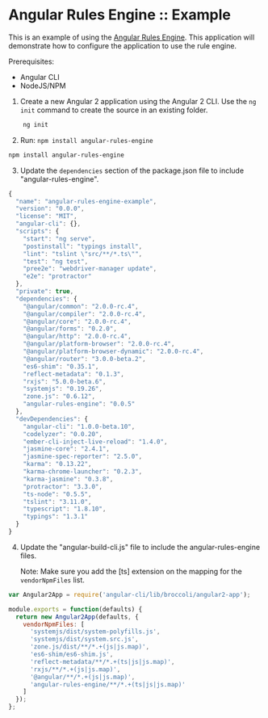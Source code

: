 # Angular Rules Engine :: Example
This is an example of using the [Angular Rules Engine](https://github.com/buildmotion/angular-rules-engine). This application will demonstrate how to configure the application to use the rule engine.

Prerequisites: 
+ Angular CLI
+ NodeJS/NPM

1. Create a new Angular 2 application using the Angular 2 CLI. Use the `ng init` command to create the source in an existing folder.
```txt
    ng init
```
2. Run: `npm install angular-rules-engine`

```txt
npm install angular-rules-engine
```

3. Update the `dependencies` section of the package.json file to include "angular-rules-engine".
```js
{
  "name": "angular-rules-engine-example",
  "version": "0.0.0",
  "license": "MIT",
  "angular-cli": {},
  "scripts": {
    "start": "ng serve",
    "postinstall": "typings install",
    "lint": "tslint \"src/**/*.ts\"",
    "test": "ng test",
    "pree2e": "webdriver-manager update",
    "e2e": "protractor"
  },
  "private": true,
  "dependencies": {
    "@angular/common": "2.0.0-rc.4",
    "@angular/compiler": "2.0.0-rc.4",
    "@angular/core": "2.0.0-rc.4",
    "@angular/forms": "0.2.0",
    "@angular/http": "2.0.0-rc.4",
    "@angular/platform-browser": "2.0.0-rc.4",
    "@angular/platform-browser-dynamic": "2.0.0-rc.4",
    "@angular/router": "3.0.0-beta.2",
    "es6-shim": "0.35.1",
    "reflect-metadata": "0.1.3",
    "rxjs": "5.0.0-beta.6",
    "systemjs": "0.19.26",
    "zone.js": "0.6.12",
    "angular-rules-engine": "0.0.5"
  },
  "devDependencies": {
    "angular-cli": "1.0.0-beta.10",
    "codelyzer": "0.0.20",
    "ember-cli-inject-live-reload": "1.4.0",
    "jasmine-core": "2.4.1",
    "jasmine-spec-reporter": "2.5.0",
    "karma": "0.13.22",
    "karma-chrome-launcher": "0.2.3",
    "karma-jasmine": "0.3.8",
    "protractor": "3.3.0",
    "ts-node": "0.5.5",
    "tslint": "3.11.0",
    "typescript": "1.8.10",
    "typings": "1.3.1"
  }
}
```

4. Update the "angular-build-cli.js" file to include the angular-rules-engine files.
        
    Note: Make sure you add the [ts] extension on the mapping for the `vendorNpmFiles` list.

```js
var Angular2App = require('angular-cli/lib/broccoli/angular2-app');

module.exports = function(defaults) {
  return new Angular2App(defaults, {
    vendorNpmFiles: [
      'systemjs/dist/system-polyfills.js',
      'systemjs/dist/system.src.js',
      'zone.js/dist/**/*.+(js|js.map)',
      'es6-shim/es6-shim.js',
      'reflect-metadata/**/*.+(ts|js|js.map)',
      'rxjs/**/*.+(js|js.map)',
      '@angular/**/*.+(js|js.map)',
      'angular-rules-engine/**/*.+(ts|js|js.map)'
    ]
  });
};
```

